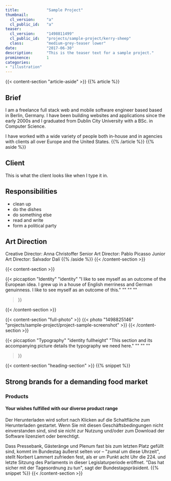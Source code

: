```yaml
---
title:            "Sample Project"
thumbnail:
  cl_version:     "a"
  cl_public_id:   "a"
teaser:
  cl_version:     "1498811499"
  cl_public_id:   "projects/sample-project/kerry-sheep"
  class:          "medium-grey-teaser lower"
date:             "2017-06-30"
description:      "This is the teaser text for a sample project."
prominence:       1
categories:
- "illustration"
---
```


{{< content-section "article-aside" >}}
{{% article %}}
## Brief
I am a freelance full stack web and mobile software engineer based based in Berlin, Germany. I have been building websites and applications since the early 2000s and I graduated from Dublin City University with a BSc. in Computer Science.

I have worked with a wide variety of people both in-house and in agencies with clients all over Europe and the United States.
{{% /article %}}
{{% aside %}}
## Client
This is what the client looks like when I type it in.

## Responsibilities

- clean up
- do the dishes
- do something else
- read and write
- form a political party

## Art Direction
Creative Director: Anna Christoffer
Senior Art Director: Pablo Picasso
Junior Art Director: Salvador Dalí
{{% /aside %}}
{{< /content-section >}}

{{< content-section >}}

{{< piccaption 
  "Identity"
  "identity"
  "I like to see myself as an outcome of the European idea. I grew up in a house of English merriness and German genuinness. I like to see myself as an outcome of this." 
  ""
  ""
  ""
>}}

{{< /content-section >}}

{{< content-section "full-photo" >}}
{{< photo "1498825146" "projects/sample-project/project-sample-screenshot" >}}
{{< /content-section >}}

{{< piccaption 
  "Typography"
  "identity fullheight"
  "This section and its accompanying picture details the typography we need here." 
  ""
  ""
  ""
>}}

{{< content-section "heading-section" >}}
{{% snippet %}}
## Strong brands for a demanding food market
### Products
#### Your wishes fulfilled with our diverse product range
Der Herunterladen wird sofort nach Klicken auf die Schaltfläche zum Herunterladen gestartet. Wenn Sie mit diesen Geschäftsbedingungen nicht einverstanden sind, sind sie nicht zur Nutzung und/oder zum Download der Software lizenziert oder berechtigt.​

Dass Pressebank, Gästeränge und Plenum fast bis zum letzten Platz gefüllt sind, kommt im Bundestag äußerst selten vor – "zumal um diese Uhrzeit", stellt Norbert Lammert zufrieden fest, als er um Punkt acht Uhr die 224. und letzte Sitzung des Parlaments in dieser Legislaturperiode eröffnet. "Das hat sicher mit der Tagesordnung zu tun", sagt der Bundestagspräsident.
{{% snippet %}}
{{< /content-section >}}